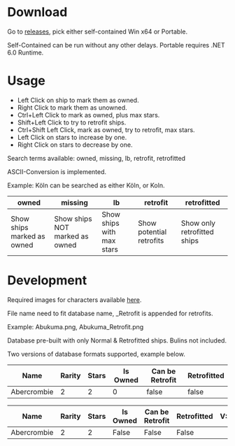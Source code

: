 # Download
Go to [releases](https://github.com/Gaggol/AzurLaneDatabase/releases), pick either self-contained Win x64 or Portable.

Self-Contained can be run without any other delays.
Portable requires .NET 6.0 Runtime.

# Usage
- Left Click on ship to mark them as owned.
- Right Click to mark them as unowned.
- Ctrl+Left Click to mark as owned, plus max stars.
- Shift+Left Click to try to retrofit ships.
- Ctrl+Shift Left Click, mark as owned, try to retrofit, max stars.
- Left Click on stars to increase by one.
- Right Click on stars to decrease by one.

Search terms available: owned, missing, lb, retrofit, retrofitted

ASCII-Conversion is implemented.

Example: Köln can be searched as either Köln, or Koln.

|owned|missing|lb|retrofit|retrofitted|
|---|---|---|---|---|
|Show ships marked as owned|Show ships NOT marked as owned|Show ships with max stars|Show potential retrofits|Show only retrofitted ships|

# Development

Required images for characters available [here](https://azurlane.koumakan.jp/wiki/List_of_Ships_by_Image).

File name need to fit database name, _Retrofit is appended for retrofits.

Example: Abukuma.png, Abukuma_Retrofit.png

Database pre-built with only Normal & Retrofitted ships. Bulins not included.

Two versions of database formats supported, example below.


| Name | Rarity | Stars | Is Owned | Can be Retrofit | Retrofitted |
|---|---|---|---|---|---|
|Abercrombie|2|2|0|false|false|


| Name | Rarity | Stars | Is Owned | Can be Retrofit | Retrofitted | V:2 |
|---|---|---|---|---|---|---|
|Abercrombie|2|2|False|False|False|
